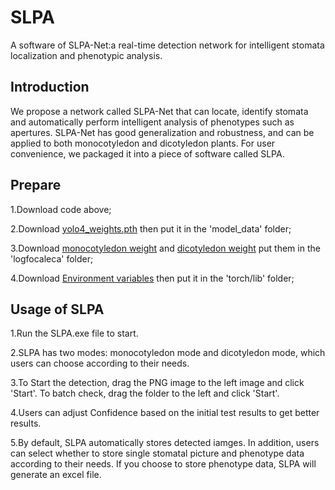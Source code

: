 # SLPA

A software of SLPA-Net:a real-time detection network for intelligent stomata localization and phenotypic analysis.

[](C:\Users\Administrator\Desktop\figures\graphical_abstract.tif)

## Introduction

We propose a network called SLPA-Net that can locate, identify stomata and automatically perform intelligent analysis of phenotypes such as apertures. SLPA-Net has good generalization and robustness, and can be applied to both monocotyledon and dicotyledon plants. For user convenience, we packaged it into a piece of software called SLPA.

## Prepare 

1.Download code above;

2.Download [yolo4_weights.pth](https://send.cm/sfbmzyadtteg) then put it in the 'model_data' folder; 

3.Download [monocotyledon weight](https://send.cm/pmf6gqehrsr0) and [dicotyledon weight](https://send.cm/zmiagbu8asua) put them in the 'logfocaleca' folder;

4.Download [Environment variables](https://send.cm/4wzpt6aqryr3) then put it in the 'torch/lib' folder;

## Usage of SLPA

1.Run the SLPA.exe file to start.

2.SLPA has two modes: monocotyledon mode and dicotyledon mode, which users can choose according to their needs.

3.To Start the detection, drag the PNG image to the left image and click 'Start'. To batch check, drag the folder to the left and click 'Start'.

4.Users can adjust Confidence based on the initial test results to get better results.

5.By default, SLPA automatically stores detected iamges. In addition, users can select whether to store single stomatal picture and phenotype data according to their needs. If you choose to store phenotype data, SLPA will generate an excel file.

